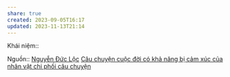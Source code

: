 ```yaml
---
share: true
created: 2023-09-05T16:17
updated: 2023-11-13T21:14
---
```

Khái niệm:: 

Nguồn:: [Nguyễn Đức Lộc](../../%CE%9E%20Ngu%E1%BB%93n/Nguy%E1%BB%85n%20%C4%90%E1%BB%A9c%20L%E1%BB%99c.md) 
[Câu chuyện cuộc đời có khả năng bị cảm xúc của nhân vật chi phối câu chuyện](./C%C3%A2u%20chuy%E1%BB%87n%20cu%E1%BB%99c%20%C4%91%E1%BB%9Di%20c%C3%B3%20kh%E1%BA%A3%20n%C4%83ng%20b%E1%BB%8B%20c%E1%BA%A3m%20x%C3%BAc%20c%E1%BB%A7a%20nh%C3%A2n%20v%E1%BA%ADt%20chi%20ph%E1%BB%91i%20c%C3%A2u%20chuy%E1%BB%87n.md) 